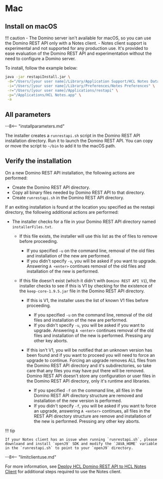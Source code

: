 # Mac

## Install on macOS

<!-- prettier-ignore -->
!!! caution
    - The Domino server isn't available for macOS, so you can use the Domino REST API only with a Notes client.
    - Notes client support is experimental and not supported for any production use. It's provided to ease evaluation of the Domino REST API and experimentation without the need to configure a Domino server.

To install, follow the example below:

```bash
java -jar restapiInstall.jar \
 -d="/Users/[your user name]/Library/Application Support/HCL Notes Data" \
 -i="/Users/[your user name]/Library/Preferences/Notes Preferences" \
 -r="/Users/[your user name]/Applications/restapi" \
 -p="/Applications/HCL Notes.app" \
 -a
```

## All parameters

--8<-- "installparameters.md"

The installer creates a `runrestapi.sh` script in the Domino REST API installation directory. Run it to launch the Domino REST API. You can copy or move the script to `~/bin` to add it to the macOS path.

## Verify the installation

On a new Domino REST API installation, the following actions are performed:

- Create the Domino REST API directory.
- Copy all binary files needed by Domino REST API to that directory.
- Create `runrestapi.sh` in the Domino REST API directory.

If an exiting installation is found at the location you specified as the restapi directory, the following additional actions are performed:

- The installer checks for a file in your Domino REST API directory named `installerFiles.txt`.

  - If this file exists, the installer will use this list as the of files to remove before proceeding.

    - If you specified `-u` on the command line, removal of the old files and installation of the new are performed.
    - If you didn't specify `-u`, you will be asked if you want to upgrade. Answering `A <enter>` continues removal of the old files and installation of the new is performed.

  - If this file doesn't exist (which it didn't with `Domino REST API V1`), the installer checks to see if this is V1 by checking for the existence of the `keep-core-1.9.5.jar` file in the Domino REST API directory.

    - If this is V1, the installer uses the list of known V1 files before proceeding.

      - If you specified `-u` on the command line, removal of the old files and installation of the new are performed.
      - If you didn't specify `-u`, you will be asked if you want to upgrade. Answering `A <enter>` continues removal of the old files and installation of the new is performed. Pressing any other key aborts.

    - If this isn't V1, you will be notified that an unknown version has been found and if you want to proceed you will need to force an upgrade to continue. Forcing an upgrade removes ALL files from the Domino REST API directory and it's subdirectories, so take care that any files you may have put there will be removed. Domino REST API doesn't store any configuration or user files in the Domino REST API directory, only it's runtime and libraries.

      - If you specified `-f` on the command line, all files in the Domino REST API directory structure are removed and installation of the new version is performed.
      - If you didn't specify `-f`, you will be asked if you want to force an upgrade, answering `A <enter>` continues, all files in the REST API directory structure are remove and installation of the new is performed. Pressing any other key aborts.

<!-- prettier-ignore -->
!!! tip

    If your Notes client has an issue when running `runrestapi.sh`, please downloand and install `openJ9` SDK and modify the `JAVA_HOME` variable in the `runrestapi.sh` to point to your `openJ9` directory.

--8<-- "limitclientuse.md"

For more information, see [Deploy HCL Domino REST API to HCL Notes Client](../../howto/install/notesclient.md) for additional steps required to use the Notes client.